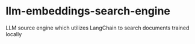 # llm-embeddings-search-engine
LLM source engine which utilizes LangChain to search documents trained locally
